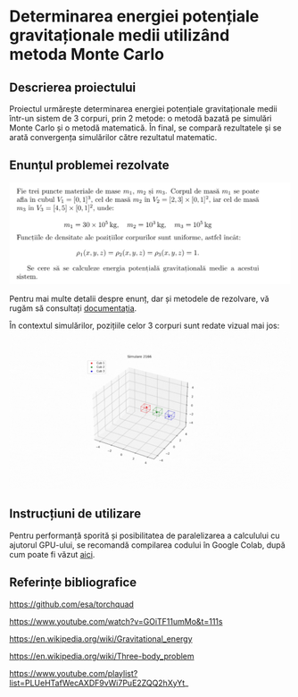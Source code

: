 # Determinarea energiei potențiale gravitaționale medii utilizând metoda Monte Carlo

## Descrierea proiectului 

Proiectul urmărește determinarea energiei potențiale gravitaționale medii într-un sistem de 3 corpuri, prin 2 metode: o metodă bazată pe simulări Monte Carlo și o metodă matematică.
În final, se compară rezultatele și se arată convergența simulărilor către rezultatul matematic.

## Enunțul problemei rezolvate
![Enunt](assets/enunt.png)

Pentru mai multe detalii despre enunț, dar și metodele de rezolvare, vă rugăm să consultați [documentația](Documentație.pdf).

În contextul simulărilor, pozițiile celor 3 corpuri sunt redate vizual mai jos:
![gif_puncte](assets/distributie_puncte.gif)



## Instrucțiuni de utilizare

Pentru performanță sporită și posibilitatea de paralelizarea a calculului cu ajutorul GPU-ului, se recomandă compilarea codului în Google Colab, după cum poate fi văzut [aici](https://colab.research.google.com/drive/12uOfXhkbD7-HSCUuOdk8yGLCr_R3hzVI?usp=sharing). 

## Referințe bibliografice

https://github.com/esa/torchquad

https://www.youtube.com/watch?v=GOiTF11umMo&t=111s

https://en.wikipedia.org/wiki/Gravitational_energy

https://en.wikipedia.org/wiki/Three-body_problem

https://www.youtube.com/playlist?list=PLUeHTafWecAXDF9vWi7PuE2ZQQ2hXyYt_
